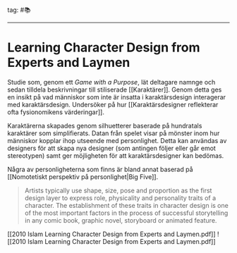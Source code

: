tag: #📚 
- - - 
# Learning Character Design from Experts and Laymen

Studie som, genom ett *Game with a Purpose*, lät deltagare namnge och sedan tilldela beskrivningar till stiliserade [[Karaktärer]]. Genom detta ges en insikt på vad människor som inte är insatta i karaktärsdesign interagerar med karaktärsdesign. Undersöker på hur [[Karaktärsdesigner reflekterar ofta fysionomikens värderingar]].

Karaktärerna skapades genom silhuetterer baserade på hundratals karaktärer som simplifierats. Datan från spelet visar på mönster inom hur människor kopplar ihop utseende med personlighet. Detta kan användas av designers för att skapa nya designer (som antingen följer eller går emot stereotypen) samt ger möjligheten för att karaktärsdesigner kan bedömas.

Några av personligheterna som finns är bland annat baserad på [[Nomotetiskt perspektiv på personlighet|Big Five]].

> Artists typically use shape, size, pose and proportion as the first design layer to express role, physicality and personality traits of a character. The establishment of these traits in character design is one of the most important factors in the process of successful storytelling in any comic book, graphic novel, storyboard or animated feature.

[[2010 Islam Learning Character Design from Experts and Laymen.pdf]]
![[2010 Islam Learning Character Design from Experts and Laymen.pdf]]